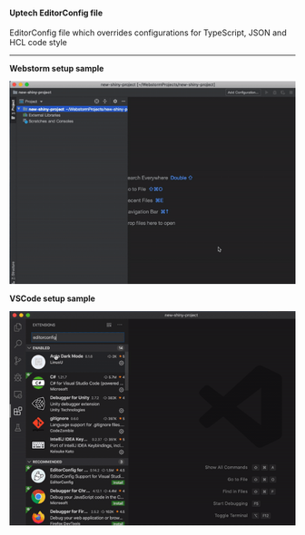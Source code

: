 #### Uptech EditorConfig file

EditorConfig file which overrides configurations for TypeScript, JSON and HCL code style
<hr>

**Webstorm setup sample**

![](webstormConfigTutorial.gif)

**VSCode setup sample**

![](vscodeConfigTutorial.gif)
